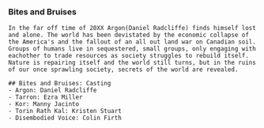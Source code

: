 ### Bites and Bruises

    In the far off time of 20XX Argon(Daniel Radcliffe) finds himself lost and alone. The world has been devistated by the economic collapse of the America's and the fallout of an all out land war on Canadian soil. Groups of humans live in sequestered, small groups, only engaging with eachother to trade resources as society struggles to rebuild itself. Nature is repairing itself and the world still turns, but in the ruins of our once sprawling society, secrets of the world are revealed.

    ## Bites and Bruises: Casting
    - Argon: Daniel Radcliffe
    - Tarron: Ezra Miller
    - Kor: Manny Jacinto
    - Torin Rath Kal: Kristen Stuart
    - Disembodied Voice: Colin Firth
